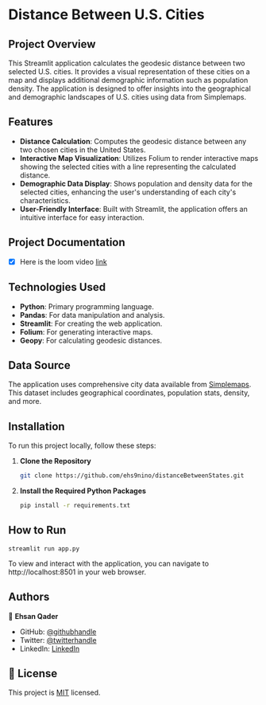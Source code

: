 # Distance Between U.S. Cities

## Project Overview
This Streamlit application calculates the geodesic distance between two selected U.S. cities. It provides a visual representation of these cities on a map and displays additional demographic information such as population density. The application is designed to offer insights into the geographical and demographic landscapes of U.S. cities using data from Simplemaps.

## Features
- **Distance Calculation**: Computes the geodesic distance between any two chosen cities in the United States.
- **Interactive Map Visualization**: Utilizes Folium to render interactive maps showing the selected cities with a line representing the calculated distance.
- **Demographic Data Display**: Shows population and density data for the selected cities, enhancing the user's understanding of each city's characteristics.
- **User-Friendly Interface**: Built with Streamlit, the application offers an intuitive interface for easy interaction.

## Project Documentation

- [x] Here is the loom video [link](https://www.loom.com/share/2e5088c1ccab4c91ad20ba70924f7f29?sid=751bc9c7-c308-424c-8fe3-17a138ff09f4)

## Technologies Used
- **Python**: Primary programming language.
- **Pandas**: For data manipulation and analysis.
- **Streamlit**: For creating the web application.
- **Folium**: For generating interactive maps.
- **Geopy**: For calculating geodesic distances.

## Data Source
The application uses comprehensive city data available from [Simplemaps](https://simplemaps.com/data/us-cities). This dataset includes geographical coordinates, population stats, density, and more.

## Installation
To run this project locally, follow these steps:

1. **Clone the Repository**
   ```bash
   git clone https://github.com/ehs9nino/distanceBetweenStates.git

2. **Install the Required Python Packages**
   ```bash
   pip install -r requirements.txt

## How  to  Run
    
    streamlit run app.py
    
To view and interact with the application, you can navigate to http://localhost:8501 in your web browser.

## Authors

👤 **Ehsan Qader**

- GitHub: [@githubhandle](https://github.com/ehs9nino)
- Twitter: [@twitterhandle](https://twitter.com/ehsan9nino)
- LinkedIn: [LinkedIn](https://www.linkedin.com/in/ehsan-qader-a230a6165/)

## 📝 License

This project is [MIT](./MIT.md) licensed.
